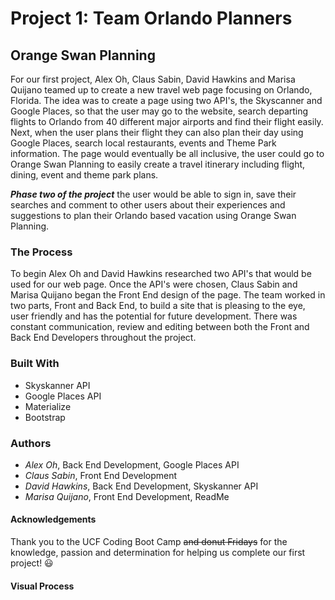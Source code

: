 # Project 1: Team Orlando Planners


## **Orange Swan Planning**

For our first project, Alex Oh, Claus Sabin, David Hawkins and Marisa Quijano teamed up to create a new travel web page focusing on Orlando, Florida. The idea was to create a page using two API's, the Skyscanner and Google Places, so that the user may go to the website, search departing flights to Orlando from 40 different major airports and find their flight easily. Next, when the user plans their flight they can also plan their day using Google Places, search local restaurants, events and Theme Park information. The page would eventually be all inclusive, the user could go to Orange Swan Planning to easily create a travel itinerary including flight, dining, event and theme park plans. 

__*Phase two of the project*__ the user would be able to sign in, save their searches and comment to other users about their experiences and suggestions to plan their Orlando based vacation using Orange Swan Planning.


### **The Process**

To begin Alex Oh and David Hawkins researched two API's that would be used for our web page. Once the API's were chosen, Claus Sabin and Marisa Quijano began the Front End design of the page. The team worked in two parts, Front and Back End, to build a site that is pleasing to the eye, user friendly and has the potential for future development. There was constant communication, review and editing between both the Front and Back End Developers throughout the project. 


### **Built With**

* Skyskanner API
* Google Places API
* Materialize
* Bootstrap


### **Authors**

* *Alex Oh*, Back End Development, Google Places API
* *Claus Sabin*, Front End Development
* *David Hawkins*, Back End Development, Skyskanner API
* *Marisa Quijano*, Front End Development, ReadMe


#### **Acknowledgements**

Thank you to the UCF Coding Boot Camp ~~and donut Fridays~~ for the knowledge, passion and determination for helping us complete our first project! :smiley:


#### **Visual Process**










